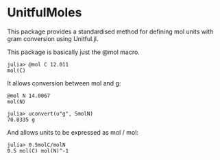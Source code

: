 # UnitfulMoles

This package provides a standardised method for defining mol units with gram
conversion using Unitful.jl. 

This package is basically just the @mol macro.

```
julia> @mol C 12.011                                               
mol(C)                                                             
```

It allows conversion between mol and g:

```
@mol N 14.0067
mol(N)                                                             

julia> uconvert(u"g", 5molN)                                       
70.0335 g 
```

And allows units to be expressed as mol / mol:

```
julia> 0.5molC/molN                                                
0.5 mol(C) mol(N)^-1    
```
